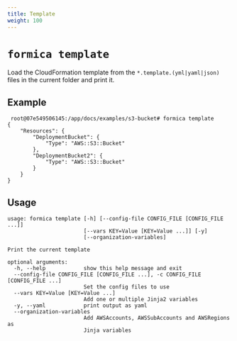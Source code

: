 ```yaml
---
title: Template
weight: 100
---
```


# `formica template`

Load the CloudFormation template from the `*.template.(yml|yaml|json)` files in the current folder and print it.

## Example

```
 root@07e549506145:/app/docs/examples/s3-bucket# formica template
{
    "Resources": {
        "DeploymentBucket": {
            "Type": "AWS::S3::Bucket"
        },
        "DeploymentBucket2": {
            "Type": "AWS::S3::Bucket"
        }
    }
}
 ```

## Usage

```
usage: formica template [-h] [--config-file CONFIG_FILE [CONFIG_FILE ...]]
                        [--vars KEY=Value [KEY=Value ...]] [-y]
                        [--organization-variables]

Print the current template

optional arguments:
  -h, --help            show this help message and exit
  --config-file CONFIG_FILE [CONFIG_FILE ...], -c CONFIG_FILE [CONFIG_FILE ...]
                        Set the config files to use
  --vars KEY=Value [KEY=Value ...]
                        Add one or multiple Jinja2 variables
  -y, --yaml            print output as yaml
  --organization-variables
                        Add AWSAccounts, AWSSubAccounts and AWSRegions as
                        Jinja variables
```
